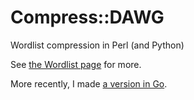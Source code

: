 
# Compress::DAWG

Wordlist compression in Perl (and Python)

See [the Wordlist page](http://oylenshpeegul.github.io/Compress-DAWG/) for more.

More recently, I made [a version in Go](https://github.com/oylenshpeegul/wordlist).
